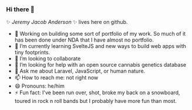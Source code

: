 ### Hi there 👋

✨ _Jeremy Jacob Anderson_ ✨ lives here on github.

- 🔭 Working on building some sort of portfolio of my work. So much of it has been done under NDA that I have almost no portfolio.
- 🌱 I’m currently learning SvelteJS and new ways to build web apps with tiny footprints.
- 👯 I’m looking to collaborate 
- 🤔 I’m looking for help with an open source cannabis genetics database
- 💬 Ask me about Laravel, JavaScript, or human nature.
- 📫 How to reach me: not right now
- 😄 Pronouns: he/him
- ⚡ Fun fact: I've been run over, shot, broke my back on a snowboard, toured in rock n roll bands but I probably have more fun than most.
